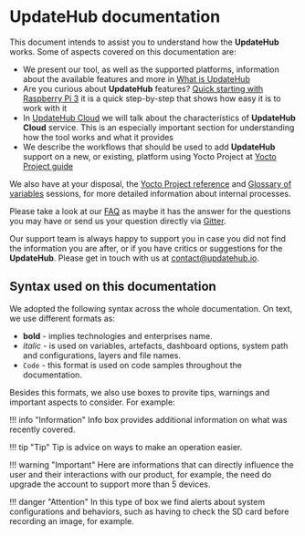 # UpdateHub documentation

This document intends to assist you to understand how the **UpdateHub** works. Some of aspects covered on this documentation are:

- We present our tool, as well as the supported platforms, information about the available features and more in [What is UpdateHub](what-is-updatehub/)
- Are you curious about **UpdateHub** features? [Quick starting with Raspberry Pi 3](quick-starting-with-raspberrypi3/) it is a quick step-by-step that shows how easy it is to work with it
- In [UpdateHub Cloud](updatehub-cloud/dashboard) we will talk about the characteristics of **UpdateHub Cloud** service. This is an especially important section for understanding how the tool works and what it provides
- We describe the workflows that should be used to add **UpdateHub** support on a new, or existing, platform using Yocto Project at [Yocto Project guide](yocto-project/yocto-project-guide)

We also have at your disposal, the [Yocto Project reference](yocto-project/yocto-project-reference/) and [Glossary of variables](yocto-project/glossary) sessions, for more detailed information about internal processes.

Please take a look at our  [FAQ](../faq/faq-questions) as maybe it has the answer for the questions you may have or send us your question directly via [Gitter](https://gitter.im/UpdateHub/community?utm_source=share-link&utm_medium=link&utm_campaign=share-link).

Our support team is always happy to support you in case you did not find the information you are after, or if you have critics or suggestions for the **UpdateHub**. Please get in touch with us at contact@updatehub.io.

## Syntax used on this documentation

We adopted the following syntax across the whole documentation. On text, we use different formats as:

- **bold** - implies technologies and enterprises name.
- *italic* - is used on variables, artefacts, dashboard options, system path and configurations, layers and file names.
- ``` Code ``` - this format is used on code samples throughout the documentation.

Besides this formats, we also use boxes to provite tips, warnings and important aspects to consider. For example:

!!! info "Information"
	Info box provides additional information on what was recently covered.

!!! tip "Tip"
	Tip is advice on ways to make an operation easier.

!!! warning "Important" 
	Here are informations that can directly influence the user and their interactions with our product, for example, the need do upgrade the account to support more than 5 devices.

!!! danger "Attention"
	In this type of box we find alerts about system configurations and behaviors, such as having to check the SD card before recording an image, for example. 